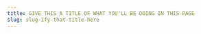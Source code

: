 ```yaml
---
title: GIVE THIS A TITLE OF WHAT YOU'LL BE DOING IN THIS PAGE
slug: slug-ify-that-title-here
---
```

